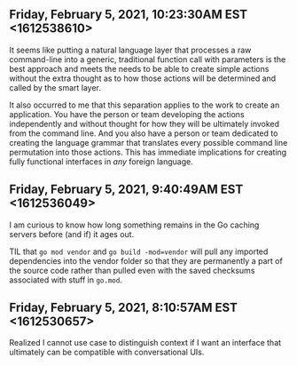 ## Friday, February 5, 2021, 10:23:30AM EST <1612538610>

It seems like putting a natural language layer that processes a raw
command-line into a generic, traditional function call with parameters
is the best approach and meets the needs to be able to create simple
actions without the extra thought as to how those actions will be
determined and called by the smart layer.

It also occurred to me that this separation applies to the work to
create an application. You have the person or team developing the
actions independently and without thought for how they will be
ultimately invoked from the command line. And you also have a person or
team dedicated to creating the language grammar that translates every
possible command line permutation into those actions. This has immediate
implications for creating fully functional interfaces in *any* foreign
language.

## Friday, February 5, 2021, 9:40:49AM EST <1612536049>

I am curious to know how long something remains in the Go caching
servers before (and if) it ages out.

TIL that `go mod vendor` and `go build -mod=vendor` will pull any
imported dependencies into the vendor folder so that they are
permanently a part of the source code rather than pulled even with the
saved checksums associated with stuff in `go.mod`.

## Friday, February 5, 2021, 8:10:57AM EST <1612530657>

Realized I cannot use case to distinguish context if I want an interface
that ultimately can be compatible with conversational UIs.

